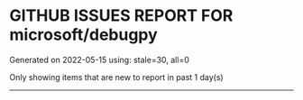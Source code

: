 
# GITHUB ISSUES REPORT FOR microsoft/debugpy


Generated on 2022-05-15 using: stale=30, all=0


Only showing items that are new to report in past 1 day(s)


---
